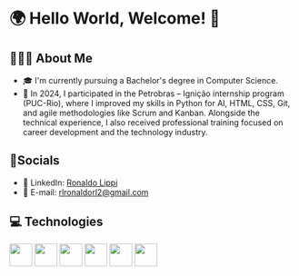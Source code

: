 # 🌍 Hello World, Welcome! 🚀️


## 👨🏻‍💻 About Me
- 🎓 I'm currently pursuing a Bachelor's degree in Computer Science.
- 🧠 In 2024, I participated in the Petrobras – Ignição internship program (PUC-Rio), where I improved my skills in Python for AI, HTML, CSS, Git, and agile methodologies like Scrum and Kanban. Alongside the technical experience, I also received professional training focused on career development and the technology industry.

## 📱Socials
- 💼 LinkedIn: [Ronaldo Lippi](https://www.linkedin.com/in/ronaldo-lippi)
- 📧 E-mail: rlronaldorl2@gmail.com

## 💻 Technologies

<div> 
<img src="https://cdn.jsdelivr.net/gh/devicons/devicon@latest/icons/python/python-original.svg" width="40"/>      
<img src="https://cdn.jsdelivr.net/gh/devicons/devicon@latest/icons/azuresqldatabase/azuresqldatabase-original.svg" width="40" />
<img src="https://cdn.jsdelivr.net/gh/devicons/devicon@latest/icons/html5/html5-original.svg" width="40"/>
<img src="https://cdn.jsdelivr.net/gh/devicons/devicon@latest/icons/css3/css3-original.svg" width="40" />
<img src="https://cdn.jsdelivr.net/gh/devicons/devicon@latest/icons/linux/linux-original.svg" width="40" />
<img src="https://cdn.jsdelivr.net/gh/devicons/devicon@latest/icons/git/git-original.svg" width="40"/>
</div>

          

<!-- GitHub stats -->  
<!-- ![Ronaldo GitHub stats](https://github-readme-stats.vercel.app/api?username=RLzzzzzzz&show_icons=true&theme=tokyonight)-->
